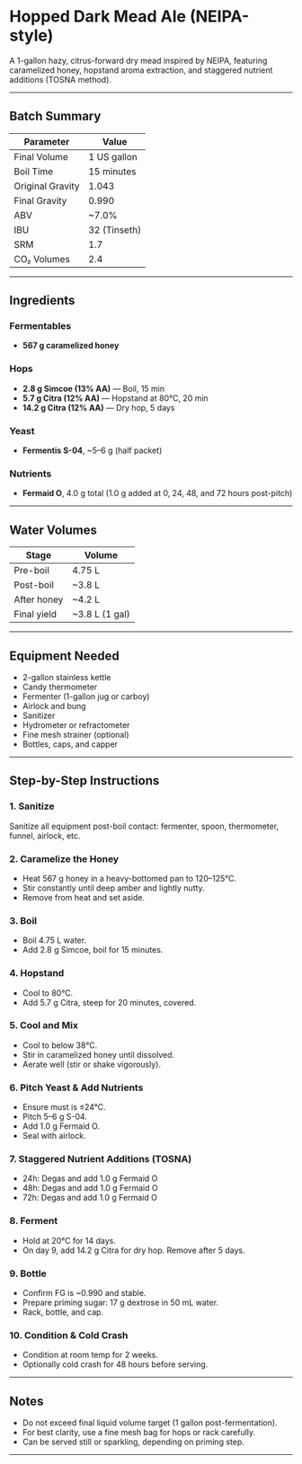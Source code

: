 # Hopped Dark Mead Ale (NEIPA-style)

A 1-gallon hazy, citrus-forward dry mead inspired by NEIPA, featuring caramelized honey, hopstand aroma extraction, and staggered nutrient additions (TOSNA method).

---

## Batch Summary

| Parameter         | Value         |
|------------------|---------------|
| Final Volume     | 1 US gallon   |
| Boil Time        | 15 minutes    |
| Original Gravity | 1.043         |
| Final Gravity    | 0.990         |
| ABV              | ~7.0%         |
| IBU              | 32 (Tinseth)  |
| SRM              | 1.7           |
| CO₂ Volumes      | 2.4           |

---

## Ingredients

### Fermentables
- **567 g caramelized honey**

### Hops
- **2.8 g Simcoe (13% AA)** — Boil, 15 min  
- **5.7 g Citra (12% AA)** — Hopstand at 80°C, 20 min  
- **14.2 g Citra (12% AA)** — Dry hop, 5 days

### Yeast
- **Fermentis S-04**, ~5–6 g (half packet)

### Nutrients
- **Fermaid O**, 4.0 g total (1.0 g added at 0, 24, 48, and 72 hours post-pitch)

---

## Water Volumes

| Stage           | Volume        |
|----------------|---------------|
| Pre-boil        | 4.75 L        |
| Post-boil       | ~3.8 L        |
| After honey     | ~4.2 L        |
| Final yield     | ~3.8 L (1 gal)|

---

## Equipment Needed

- 2-gallon stainless kettle  
- Candy thermometer  
- Fermenter (1-gallon jug or carboy)  
- Airlock and bung  
- Sanitizer  
- Hydrometer or refractometer  
- Fine mesh strainer (optional)  
- Bottles, caps, and capper  

---

## Step-by-Step Instructions

### 1. Sanitize
Sanitize all equipment post-boil contact: fermenter, spoon, thermometer, funnel, airlock, etc.

### 2. Caramelize the Honey
- Heat 567 g honey in a heavy-bottomed pan to 120–125°C.
- Stir constantly until deep amber and lightly nutty.
- Remove from heat and set aside.

### 3. Boil
- Boil 4.75 L water.
- Add 2.8 g Simcoe, boil for 15 minutes.

### 4. Hopstand
- Cool to 80°C.
- Add 5.7 g Citra, steep for 20 minutes, covered.

### 5. Cool and Mix
- Cool to below 38°C.
- Stir in caramelized honey until dissolved.
- Aerate well (stir or shake vigorously).

### 6. Pitch Yeast & Add Nutrients
- Ensure must is ≤24°C.
- Pitch 5–6 g S-04.
- Add 1.0 g Fermaid O.
- Seal with airlock.

### 7. Staggered Nutrient Additions (TOSNA)
- 24h: Degas and add 1.0 g Fermaid O  
- 48h: Degas and add 1.0 g Fermaid O  
- 72h: Degas and add 1.0 g Fermaid O  

### 8. Ferment
- Hold at 20°C for 14 days.
- On day 9, add 14.2 g Citra for dry hop. Remove after 5 days.

### 9. Bottle
- Confirm FG is ~0.990 and stable.
- Prepare priming sugar: 17 g dextrose in 50 mL water.
- Rack, bottle, and cap.

### 10. Condition & Cold Crash
- Condition at room temp for 2 weeks.
- Optionally cold crash for 48 hours before serving.

---

## Notes

- Do not exceed final liquid volume target (1 gallon post-fermentation).
- For best clarity, use a fine mesh bag for hops or rack carefully.
- Can be served still or sparkling, depending on priming step.

---
